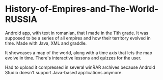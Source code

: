 # History-of-Empires-and-The-World-RUSSIA
Android app, with text in romanian, that I made in the 11th grade.
It was supposed to be a series of all empires and how their territory evolved in time.
Made with Java, XML and graddle.

It showcases a map of the world, along with a time axis that lets the map evolve in time.
There's interactive lessons and quizzes for the user.

Had to upload it compressed in several winRAR archives because Android Studio doesn't support Java-based applications anymore.
